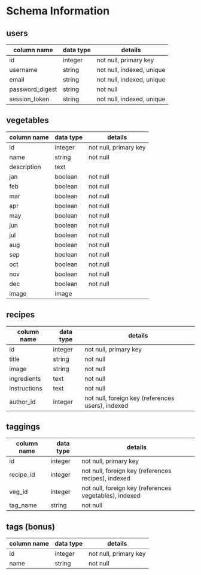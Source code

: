 # Schema Information

## users
column name     | data type | details
----------------|-----------|-----------------------
id              | integer   | not null, primary key
username        | string    | not null, indexed, unique
email           | string    | not null, indexed, unique
password_digest | string    | not null
session_token   | string    | not null, indexed, unique


## vegetables
column name | data type | details
------------|-----------|-----------------------
id          | integer   | not null, primary key
name        | string    | not null
description | text      |
jan         | boolean   | not null
feb         | boolean   | not null
mar         | boolean   | not null
apr         | boolean   | not null
may         | boolean   | not null
jun         | boolean   | not null
jul         | boolean   | not null
aug         | boolean   | not null
sep         | boolean   | not null
oct         | boolean   | not null
nov         | boolean   | not null
dec         | boolean   | not null
image       | image     |


## recipes
column name | data type | details
------------|-----------|-----------------------
id          | integer   | not null, primary key
title       | string    | not null
image       | string    | not null
ingredients | text      | not null
instructions| text      | not null
author_id   | integer   | not null, foreign key (references users), indexed


## taggings
column name | data type | details
------------|-----------|-----------------------
id          | integer   | not null, primary key
recipe_id   | integer   | not null, foreign key (references recipes), indexed
veg_id      | integer   | not null, foreign key (references vegetables), indexed
tag_name    | string    | not null

## tags (bonus)
column name | data type | details
------------|-----------|-----------------------
id          | integer   | not null, primary key
name        | string    | not null
